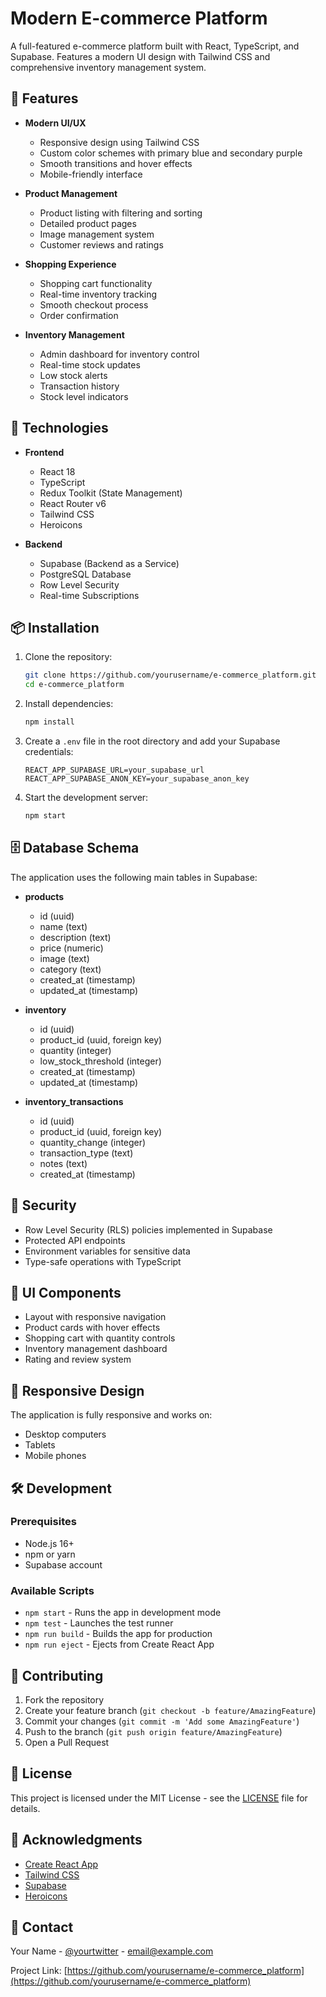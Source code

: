 # Modern E-commerce Platform

A full-featured e-commerce platform built with React, TypeScript, and Supabase. Features a modern UI design with Tailwind CSS and comprehensive inventory management system.

## 🌟 Features

- **Modern UI/UX**
  - Responsive design using Tailwind CSS
  - Custom color schemes with primary blue and secondary purple
  - Smooth transitions and hover effects
  - Mobile-friendly interface

- **Product Management**
  - Product listing with filtering and sorting
  - Detailed product pages
  - Image management system
  - Customer reviews and ratings

- **Shopping Experience**
  - Shopping cart functionality
  - Real-time inventory tracking
  - Smooth checkout process
  - Order confirmation

- **Inventory Management**
  - Admin dashboard for inventory control
  - Real-time stock updates
  - Low stock alerts
  - Transaction history
  - Stock level indicators

## 🚀 Technologies

- **Frontend**
  - React 18
  - TypeScript
  - Redux Toolkit (State Management)
  - React Router v6
  - Tailwind CSS
  - Heroicons

- **Backend**
  - Supabase (Backend as a Service)
  - PostgreSQL Database
  - Row Level Security
  - Real-time Subscriptions

## 📦 Installation

1. Clone the repository:
   ```bash
   git clone https://github.com/yourusername/e-commerce_platform.git
   cd e-commerce_platform
   ```

2. Install dependencies:
   ```bash
   npm install
   ```

3. Create a `.env` file in the root directory and add your Supabase credentials:
   ```env
   REACT_APP_SUPABASE_URL=your_supabase_url
   REACT_APP_SUPABASE_ANON_KEY=your_supabase_anon_key
   ```

4. Start the development server:
   ```bash
   npm start
   ```

## 🗄️ Database Schema

The application uses the following main tables in Supabase:

- **products**
  - id (uuid)
  - name (text)
  - description (text)
  - price (numeric)
  - image (text)
  - category (text)
  - created_at (timestamp)
  - updated_at (timestamp)

- **inventory**
  - id (uuid)
  - product_id (uuid, foreign key)
  - quantity (integer)
  - low_stock_threshold (integer)
  - created_at (timestamp)
  - updated_at (timestamp)

- **inventory_transactions**
  - id (uuid)
  - product_id (uuid, foreign key)
  - quantity_change (integer)
  - transaction_type (text)
  - notes (text)
  - created_at (timestamp)

## 🔐 Security

- Row Level Security (RLS) policies implemented in Supabase
- Protected API endpoints
- Environment variables for sensitive data
- Type-safe operations with TypeScript

## 🎨 UI Components

- Layout with responsive navigation
- Product cards with hover effects
- Shopping cart with quantity controls
- Inventory management dashboard
- Rating and review system

## 📱 Responsive Design

The application is fully responsive and works on:
- Desktop computers
- Tablets
- Mobile phones

## 🛠️ Development

### Prerequisites
- Node.js 16+
- npm or yarn
- Supabase account

### Available Scripts

- `npm start` - Runs the app in development mode
- `npm test` - Launches the test runner
- `npm run build` - Builds the app for production
- `npm run eject` - Ejects from Create React App

## 🤝 Contributing

1. Fork the repository
2. Create your feature branch (`git checkout -b feature/AmazingFeature`)
3. Commit your changes (`git commit -m 'Add some AmazingFeature'`)
4. Push to the branch (`git push origin feature/AmazingFeature`)
5. Open a Pull Request

## 📄 License

This project is licensed under the MIT License - see the [LICENSE](LICENSE) file for details.

## 🙏 Acknowledgments

- [Create React App](https://create-react-app.dev/)
- [Tailwind CSS](https://tailwindcss.com/)
- [Supabase](https://supabase.com/)
- [Heroicons](https://heroicons.com/)

## 📧 Contact

Your Name - [@yourtwitter](https://twitter.com/yourtwitter) - email@example.com

Project Link: [https://github.com/yourusername/e-commerce_platform](https://github.com/yourusername/e-commerce_platform)
